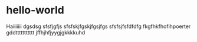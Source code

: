 # hello-world
Haiiiiiii
dgsdsg sfsfjgfjs sfsfskjfgskjfgsjfgs sfsfsjfsfdfdfg fkgfhkfhofihpoerter
gddttttttttttt jffhjhfjyygjgkkkkuhd
